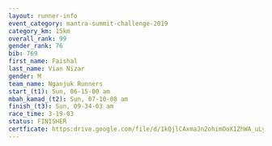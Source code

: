 ```yaml
---
layout: runner-info 
event_category: mantra-summit-challenge-2019 
category_km: 15km 
overall_rank: 99
gender_rank: 76
bib: 769
first_name: Faishal
last_name: Vian Nizar
gender: M
team_name: Nganjuk Runners
start_(t1): Sun, 06-15-00 am
mbah_kamad_(t2): Sun, 07-10-08 am
finish_(t3): Sun, 09-34-03 am
race_time: 3-19-03
status: FINISHER
certficate: https:drive.google.com/file/d/1kQjlCAxmaJn2ohimOoX1ZhWA_uLyXBmK/view?usp=sharing
---
```

